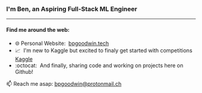 ### I'm Ben, an Aspiring Full-Stack ML Engineer
---

#### Find me around the web:

- 🌐 Personal Website:&nbsp; <a href="https://bpgoodwin.tech">bpgoodwin.tech</a>
- :chart_with_upwards_trend:&nbsp; I'm new to Kaggle but excited to finaly get started with competitions <a href="https://www.kaggle.com/bpgoodwin">Kaggle</a>
- :octocat:&nbsp; And finally, sharing code and working on projects here on Github!


📫 Reach me asap: bpgoodwin@protonmail.ch
